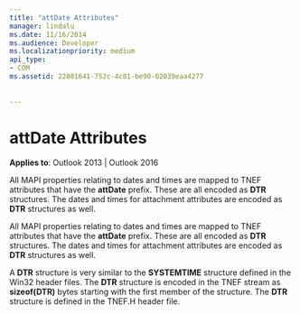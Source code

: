 ```yaml
---
title: "attDate Attributes"
manager: lindalu
ms.date: 11/16/2014
ms.audience: Developer
ms.localizationpriority: medium
api_type:
- COM
ms.assetid: 22801641-752c-4c81-be90-02039eaa4277
 
 
---
```


# attDate Attributes

  
  
**Applies to**: Outlook 2013 | Outlook 2016 
  
All MAPI properties relating to dates and times are mapped to TNEF attributes that have the **attDate** prefix. These are all encoded as **DTR** structures. The dates and times for attachment attributes are encoded as **DTR** structures as well. 
  
All MAPI properties relating to dates and times are mapped to TNEF attributes that have the **attDate** prefix. These are all encoded as **DTR** structures. The dates and times for attachment attributes are encoded as **DTR** structures as well. 
  
A **DTR** structure is very similar to the **SYSTEMTIME** structure defined in the Win32 header files. The **DTR** structure is encoded in the TNEF stream as **sizeof(DTR)** bytes starting with the first member of the structure. The **DTR** structure is defined in the TNEF.H header file. 
  

